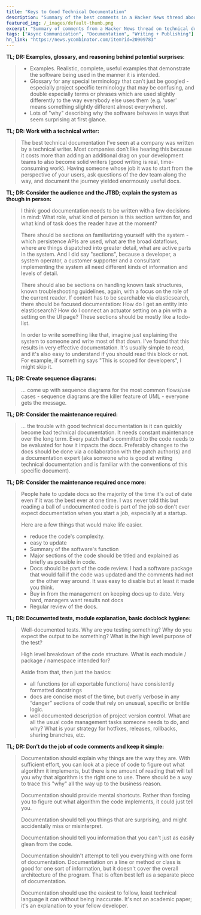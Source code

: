 ```yaml
---
title: "Keys to Good Technical Documentation"
description: "Summary of the best comments in a Hacker News thread about technical docs."
featured_img: /_images/default-thumb.png
excerpt: "Summary of comments from a Hacker News thread on technical docs."
tags: ["Async Communication", "Documentation", "Writing + Publishing"]
hn_link: "https://news.ycombinator.com/item?id=20909783"
---
```


**TL; DR: Examples, glossary, and reasoning behind potential surprises:**

> * Examples. Realistic, complete, useful examples that demonstrate the software being used in the manner it is intended.
> * Glossary for any special terminology that can't just be googled - especially project specific terminology that may be confusing, and double especially terms or phrases which are used slightly differently to the way everybody else uses them (e.g. 'user' means something slightly different almost everywhere).
> * Lots of "why" describing why the software behaves in ways that seem surprising at first glance.

**TL; DR: Work with a technical writer:**

> The best technical documentation I’ve seen at a company was written by a technical writer. Most companies don’t like hearing this because it costs more than adding an additional drag on your development teams to also become solid writers (good writing is real, time-consuming work). Having someone whose job it was to start from the perspective of your users, ask questions of the dev team along the way, and document the journey yielded enormously useful docs.

**TL; DR: Consider the audience and the JTBD; explain the system as though in person:**

>I think good documentation needs to be written with a few decisions in mind: What role, what kind of person is this section written for, and what kind of task does the reader have at the moment?
>
> There should be sections on familiarizing yourself with the system - which persistence APIs are used, what are the broad dataflows, where are things dispatched into greater detail, what are active parts in the system. And I did say "sections", because a developer, a system operator, a customer supporter and a consultant implementing the system all need different kinds of information and levels of detail.
>
> There should also be sections on handling known task structures, known troubleshooting guidelines, again, with a focus on the role of the current reader. If content has to be searchable via elasticsearch, there should be focused documentation: How do I get an entity into elasticsearch? How do I connect an actuator setting on a pin with a setting on the UI page? These sections should be mostly like a todo-list.
>
> In order to write something like that, imagine just explaining the system to someone and write most of that down. I've found that this results in very effective documentation. It's usually simple to read, and it's also easy to understand if you should read this block or not. For example, if something says "This is scoped for developers", I might skip it.

**TL; DR: Create sequence diagrams:**

> ... come up with sequence diagrams for the most common flows/use cases - sequence diagrams are the killer feature of UML - everyone gets the message.

**TL; DR: Consider the maintenance required:**

> ... the trouble with good technical documentation is it can quickly become bad technical documentation. It needs constant maintenance over the long term. Every patch that's committed to the code needs to be evaluated for how it impacts the docs. Preferably changes to the docs should be done via a collaboration with the patch author(s) and a documentation expert (aka someone who is good at writing technical documentation and is familiar with the conventions of this specific document).

**TL; DR: Consider the maintenance required once more:**

> People hate to update docs so the majority of the time it's out of date even if it was the best ever at one time. I was never told this but reading a ball of undocumented code is part of the job so don't ever expect documentation when you start a job, especially at a startup.
>
> Here are a few things that would make life easier.
>
> * reduce the code's complexity.
> * easy to update
> * Summary of the software's function
> * Major sections of the code should be titled and explained as briefly as possible in code.
> * Docs should be part of the code review. I had a software package that would fail if the code was updated and the comments had not or the other way around. It was easy to disable but at least it made you think.
> * Buy in from the management on keeping docs up to date. Very hard, managers want results not docs
> * Regular review of the docs. 

**TL; DR: Documented tests, module explanation, basic docblock hygiene:**

> Well-documented tests. Why are you testing something? Why do you expect the output to be something? What is the high level purpose of the test?
>
> High level breakdown of the code structure. What is each module / package / namespace intended for? 
>
> Aside from that, then just the basics:
>
> * all functions (or all exportable functions) have consistently formatted docstrings
> * docs are concise most of the time, but overly verbose in any “danger” sections of code that rely on unusual, specific or brittle logic.
> * well documented description of project version control. What are all the usual code management tasks someone needs to do, and why? What is your strategy for hotfixes, releases, rollbacks, sharing branches, etc.

**TL; DR: Don’t do the job of code comments and keep it simple:**

> Documentation should explain why things are the way they are. With sufficient effort, you can look at a piece of code to figure out what algorithm it implements, but there is no amount of reading that will tell you why that algorithm is the right one to use. There should be a way to trace this "why" all the way up to the business reason.
>
> Documentation should provide mental shortcuts. Rather than forcing you to figure out what algorithm the code implements, it could just tell you.
>
> Documentation should tell you things that are surprising, and might accidentally miss or misinterpret.
>
> Documentation should tell you information that you can't just as easily glean from the code. 
>
> Documentation shouldn't attempt to tell you everything with one form of documentation. Documentation on a line or method or class is good for one sort of information, but it doesn't cover the overall architecture of the program. That is often best left as a separate piece of documentation.
>
> Documentation should use the easiest to follow, least technical language it can without being inaccurate. It's not an academic paper; it's an explanation to your fellow developer.
